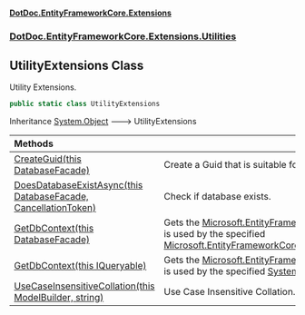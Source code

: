 #### [DotDoc\.EntityFrameworkCore\.Extensions](Home 'Home')
### [DotDoc\.EntityFrameworkCore\.Extensions\.Utilities](DotDoc.EntityFrameworkCore.Extensions.Utilities 'DotDoc\.EntityFrameworkCore\.Extensions\.Utilities')

## UtilityExtensions Class

Utility Extensions\.

```csharp
public static class UtilityExtensions
```

Inheritance [System\.Object](https://learn.microsoft.com/en-us/dotnet/api/system.object 'System\.Object') &#129106; UtilityExtensions

| Methods | |
| :--- | :--- |
| [CreateGuid\(this DatabaseFacade\)](UtilityExtensions.CreateGuid.K4QK8HZXCL8NC8QL1WC6Q8BJ2 'DotDoc\.EntityFrameworkCore\.Extensions\.Utilities\.UtilityExtensions\.CreateGuid\(this Microsoft\.EntityFrameworkCore\.Infrastructure\.DatabaseFacade\)') | Create a Guid that is suitable for use as a database key value\. |
| [DoesDatabaseExistAsync\(this DatabaseFacade, CancellationToken\)](UtilityExtensions.DoesDatabaseExistAsync.F6QAZBRC8YIDYB8XYKN213GR2 'DotDoc\.EntityFrameworkCore\.Extensions\.Utilities\.UtilityExtensions\.DoesDatabaseExistAsync\(this Microsoft\.EntityFrameworkCore\.Infrastructure\.DatabaseFacade, System\.Threading\.CancellationToken\)') | Check if database exists\. |
| [GetDbContext\(this DatabaseFacade\)](UtilityExtensions.GetDbContext#DotDoc.EntityFrameworkCore.Extensions.Utilities.UtilityExtensions.GetDbContext(thisMicrosoft.EntityFrameworkCore.Infrastructure.DatabaseFacade) 'DotDoc\.EntityFrameworkCore\.Extensions\.Utilities\.UtilityExtensions\.GetDbContext\(this Microsoft\.EntityFrameworkCore\.Infrastructure\.DatabaseFacade\)') | Gets the [Microsoft\.EntityFrameworkCore\.DbContext](https://learn.microsoft.com/en-us/dotnet/api/microsoft.entityframeworkcore.dbcontext 'Microsoft\.EntityFrameworkCore\.DbContext') object that is used by the specified [Microsoft\.EntityFrameworkCore\.Infrastructure\.DatabaseFacade](https://learn.microsoft.com/en-us/dotnet/api/microsoft.entityframeworkcore.infrastructure.databasefacade 'Microsoft\.EntityFrameworkCore\.Infrastructure\.DatabaseFacade')\. |
| [GetDbContext\(this IQueryable\)](UtilityExtensions.GetDbContext#DotDoc.EntityFrameworkCore.Extensions.Utilities.UtilityExtensions.GetDbContext(thisSystem.Linq.IQueryable) 'DotDoc\.EntityFrameworkCore\.Extensions\.Utilities\.UtilityExtensions\.GetDbContext\(this System\.Linq\.IQueryable\)') | Gets the [Microsoft\.EntityFrameworkCore\.DbContext](https://learn.microsoft.com/en-us/dotnet/api/microsoft.entityframeworkcore.dbcontext 'Microsoft\.EntityFrameworkCore\.DbContext') object that is used by the specified [System\.Linq\.IQueryable&lt;&gt;](https://learn.microsoft.com/en-us/dotnet/api/system.linq.iqueryable-1 'System\.Linq\.IQueryable\`1')\. |
| [UseCaseInsensitiveCollation\(this ModelBuilder, string\)](UtilityExtensions.UseCaseInsensitiveCollation.OOAJ0C9TAY9KQT6XA7CZXJJN6 'DotDoc\.EntityFrameworkCore\.Extensions\.Utilities\.UtilityExtensions\.UseCaseInsensitiveCollation\(this Microsoft\.EntityFrameworkCore\.ModelBuilder, string\)') | Use Case Insensitive Collation\. |
